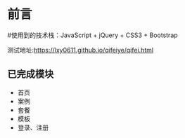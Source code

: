 # 前言

#使用到的技术栈：JavaScript + jQuery + CSS3 + Bootstrap

测试地址:https://lxy0611.github.io/qifeiye/qifei.html

## 已完成模块
- 首页
- 案例
- 套餐
- 模板
- 登录、注册           
